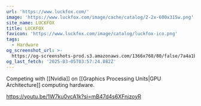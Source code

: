 ```yaml
---
url: 'https://www.luckfox.com/'
image: 'https://www.luckfox.com/image/cache/catalog/2-2x-600x315w.png'
site_name: LUCKFOX
title: LUCKFOX
favicon: 'https://www.luckfox.com/image/catalog/luckfox-ico.png'
tags:
  - Hardware
og_screenshot_url: >-
  https://og-screenshots-prod.s3.amazonaws.com/1366x768/80/false/7a4a1bdfcd877d9213df194ae078c1aa19b9ffb4c16defca20090d84d9bcd146.jpeg
og_last_fetch: '2025-03-05T03:57:24.082Z'
---
```

Competing with [[Nvidia]] on [[Graphics Processing Units|GPU Architecture]] computing hardware. 

https://youtu.be/1W7ku0vcA1k?si=mB47d4s6XFnjzoyR
